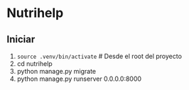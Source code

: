 # Nutrihelp

## Iniciar

1. `source .venv/bin/activate` # Desde el root del proyecto
2. cd nutrihelp
3. python manage.py migrate
4. python manage.py runserver 0.0.0.0:8000
